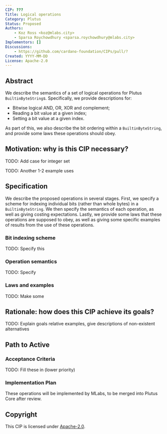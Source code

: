 ```yaml
---
CIP: ???
Title: Logical operations
Category: Plutus
Status: Proposed
Authors:
    - Koz Ross <koz@mlabs.city>
    - Sparsa Roychowdhury <sparsa.roychowdhury@mlabs.city>
Implementors: []
Discussions:
    - https://github.com/cardano-foundation/CIPs/pull/?
Created: YYYY-MM-DD
License: Apache-2.0
---
```


## Abstract

We describe the semantics of a set of logical operations for Plutus
`BuiltinByteString`s. Specifically, we provide descriptions for:

- Bitwise logical AND, OR, XOR and complement;
- Reading a bit value at a given index;
- Setting a bit value at a given index.

As part of this, we also describe the bit ordering within a `BuiltinByteString`,
and provide some laws these operations should obey.

## Motivation: why is this CIP necessary?

TODO: Add case for integer set

TODO: Another 1-2 example uses

## Specification

We describe the proposed operations in several stages. First, we specify a
scheme for indexing individual bits (rather than whole bytes) in a
`BuiltinByteString`. We then specify the semantics of each operation, as well as
giving costing expectations. Lastly, we provide some laws that these operations
are supposed to obey, as well as giving some specific examples of results from
the use of these operations.

### Bit indexing scheme

TODO: Specify this

### Operation semantics

TODO: Specify

### Laws and examples

TODO: Make some

## Rationale: how does this CIP achieve its goals?

TODO: Explain goals relative examples, give descriptions of non-existent
alternatives

## Path to Active

### Acceptance Criteria

TODO: Fill these in (lower priority)

### Implementation Plan

These operations will be implemented by MLabs, to be merged into Plutus Core
after review.

## Copyright

This CIP is licensed under [Apache-2.0](http://www.apache.org/licenses/LICENSE-2.0).

